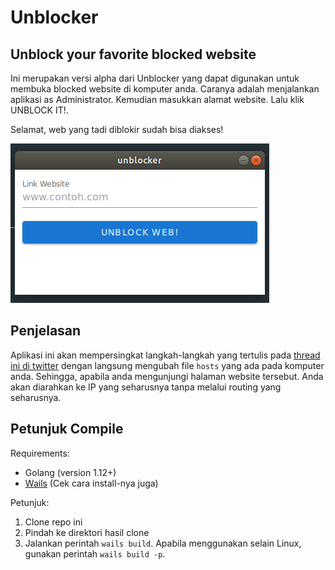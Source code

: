 # Unblocker
## Unblock your favorite blocked website

Ini merupakan versi alpha dari Unblocker yang dapat digunakan untuk membuka blocked website di komputer anda. Caranya adalah menjalankan aplikasi as Administrator. Kemudian masukkan alamat website. Lalu klik UNBLOCK IT!.

Selamat, web yang tadi diblokir sudah bisa diakses!

![screenshot](https://raw.githubusercontent.com/almanalfaruq/unblocker/master/screenshot/screenshot.png)

## Penjelasan
Aplikasi ini akan mempersingkat langkah-langkah yang tertulis pada [thread ini di twitter](https://twitter.com/almanalfaruq/status/1232341411237773312?s=20) dengan langsung mengubah file `hosts` yang ada pada komputer anda. Sehingga, apabila anda mengunjungi halaman website tersebut. Anda akan diarahkan ke IP yang seharusnya tanpa melalui routing yang seharusnya.

## Petunjuk Compile
Requirements:

* Golang (version 1.12+)
* [Wails](https://github.com/wailsapp/wails) (Cek cara install-nya juga)

Petunjuk:

1. Clone repo ini
2. Pindah ke direktori hasil clone
3. Jalankan perintah `wails build`. Apabila menggunakan selain Linux, gunakan perintah `wails build -p`.
